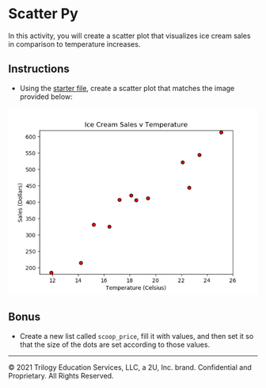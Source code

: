 # Scatter Py

In this activity, you will create a scatter plot that visualizes ice cream sales in comparison to temperature increases.

## Instructions

* Using the [starter file](Unsolved/ice_cream_sales.ipynb), create a scatter plot that matches the image provided below:

![scatter](Images/IceCreamSales.png)

## Bonus

* Create a new list called `scoop_price`, fill it with values, and then set it so that the size of the dots are set according to those values.

---

© 2021 Trilogy Education Services, LLC, a 2U, Inc. brand. Confidential and Proprietary. All Rights Reserved.
